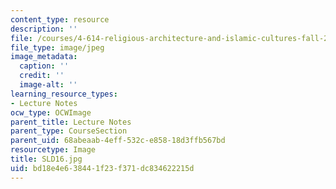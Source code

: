 ```yaml
---
content_type: resource
description: ''
file: /courses/4-614-religious-architecture-and-islamic-cultures-fall-2002/bd18e4e638441f23f371dc834622215d_SLD16.jpg
file_type: image/jpeg
image_metadata:
  caption: ''
  credit: ''
  image-alt: ''
learning_resource_types:
- Lecture Notes
ocw_type: OCWImage
parent_title: Lecture Notes
parent_type: CourseSection
parent_uid: 68abeaab-4eff-532c-e858-18d3ffb567bd
resourcetype: Image
title: SLD16.jpg
uid: bd18e4e6-3844-1f23-f371-dc834622215d
---
```

